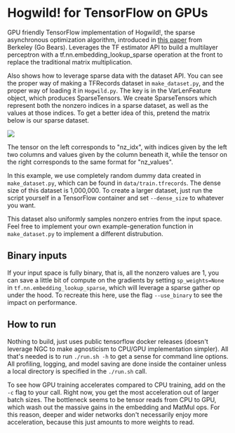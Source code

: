 # Hogwild! for TensorFlow on GPUs

GPU friendly TensorFlow implementation of Hogwild!, the sparse asynchronous optimization algorithm, introduced in <a href=https://people.eecs.berkeley.edu/~brecht/papers/hogwildTR.pdf>this paper</a> from Berkeley (Go Bears). Leverages the TF estimator API to build a multilayer perceptron with a tf.nn.embedding_lookup_sparse operation at the front to replace the traditional matrix multiplication.

Also shows how to leverage sparse data with the dataset API. You can see the proper way of making a TFRecords dataset in `make_dataset.py`, and the proper way of loading it in `Hogwild.py`. The key is in the VarLenFeature object, which produces SparseTensors. We create SparseTensors which represent both the nonzero indices in a sparse dataset, as well as the values at those indices. To get a better idea of this, pretend the matrix below is our sparse dataset.

<img src="sparse_embedding.png"></img>

The tensor on the left corresponds to "nz_idx", with indices given by the left two columns and values given by the column beneath it, while the tensor on the right corresponds to the same format for "nz_values".

In this example, we use completely random dummy data created in `make_dataset.py`, which can be found in `data/train.tfrecords`. The dense size of this dataset is 1,000,000. To create a larger dataset, just run the script yourself in a TensorFlow container and set `--dense_size` to whatever you want.

This dataset also uniformly samples nonzero entries from the input space. Feel free to implement your own example-generation function in `make_dataset.py` to implement a different distrubution.

## Binary inputs
If your input space is fully binary, that is, all the nonzero values are 1, you can save a little bit of compute on the gradients by setting `sp_weights=None` in `tf.nn.embedding_lookup_sparse`, which will leverage a sparse gather op under the hood. To recreate this here, use the flag `--use_binary` to see the impact on performance.

## How to run
Nothing to build, just uses public tensorflow docker releases (doesn't leverage NGC to make agnosticism to CPU/GPU implementation simpler). All that's needed is to run `./run.sh -h` to get a sense for command line options. All profiling, logging, and model saving are done inside the container unless a local directory is specified in the `./run.sh` call.

To see how GPU training accelerates compared to CPU training, add on the `-c` flag to your call. Right now, you get the most acceleration out of larger batch sizes. The bottleneck seems to be tensor reads from CPU to GPU, which wash out the massive gains in the embedding and MatMul ops. For this reason, deeper and wider networks don't necessarily enjoy more acceleration, because this just amounts to more weights to read.
